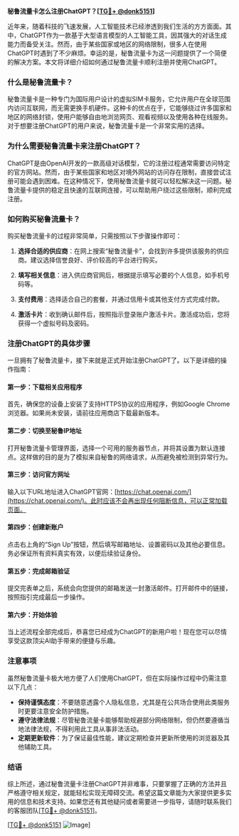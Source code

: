 **秘鲁流量卡怎么注册ChatGPT？[[TG💪+ @donk5151](https://t.me/s/donk5151)]**

近年来，随着科技的飞速发展，人工智能技术已经渗透到我们生活的方方面面。其中，ChatGPT作为一款基于大型语言模型的人工智能工具，因其强大的对话生成能力而备受关注。然而，由于某些国家或地区的网络限制，很多人在使用ChatGPT时遇到了不少麻烦。幸运的是，秘鲁流量卡为这一问题提供了一个简便的解决方案。本文将详细介绍如何通过秘鲁流量卡顺利注册并使用ChatGPT。

### 什么是秘鲁流量卡？

秘鲁流量卡是一种专门为国际用户设计的虚拟SIM卡服务，它允许用户在全球范围内访问互联网，而无需更换手机硬件。这种卡的优点在于，它能够绕过许多国家和地区的网络封锁，使用户能够自由地浏览网页、观看视频以及使用各种在线服务。对于想要注册ChatGPT的用户来说，秘鲁流量卡是一个非常实用的选择。

### 为什么需要秘鲁流量卡来注册ChatGPT？

ChatGPT是由OpenAI开发的一款高级对话模型，它的注册过程通常需要访问特定的官方网站。然而，由于某些国家和地区对境外网站的访问存在限制，直接尝试注册可能会遇到困难。在这种情况下，使用秘鲁流量卡就可以轻松解决这一问题。秘鲁流量卡提供的稳定且快速的互联网连接，可以帮助用户绕过这些限制，顺利完成注册。

### 如何购买秘鲁流量卡？

购买秘鲁流量卡的过程非常简单，只需按照以下步骤操作即可：

1. **选择合适的供应商**：在网上搜索“秘鲁流量卡”，会找到许多提供该服务的供应商。建议选择信誉良好、评价较高的平台进行购买。
   
2. **填写相关信息**：进入供应商官网后，根据提示填写必要的个人信息，如手机号码等。

3. **支付费用**：选择适合自己的套餐，并通过信用卡或其他支付方式完成付款。

4. **激活卡片**：收到确认邮件后，按照指示登录账户激活卡片。激活成功后，您将获得一个虚拟号码及密码。

### 注册ChatGPT的具体步骤

一旦拥有了秘鲁流量卡，接下来就是正式开始注册ChatGPT了。以下是详细的操作指南：

#### 第一步：下载相关应用程序
首先，确保您的设备上安装了支持HTTPS协议的应用程序，例如Google Chrome浏览器。如果尚未安装，请前往应用商店下载最新版本。

#### 第二步：切换至秘鲁IP地址
打开秘鲁流量卡管理界面，选择一个可用的服务器节点，并将其设置为默认连接点。这样做的目的是为了模拟来自秘鲁的网络请求，从而避免被检测到异常行为。

#### 第三步：访问官方网址
输入以下URL地址进入ChatGPT官网：[https://chat.openai.com/](https://chat.openai.com/)。此时应该不会再出现任何阻断信息，可以正常加载页面。

#### 第四步：创建新账户
点击右上角的“Sign Up”按钮，然后填写邮箱地址、设置密码以及其他必要信息。务必保证所有资料真实有效，以便后续验证身份。

#### 第五步：完成邮箱验证
提交完表单之后，系统会向您提供的邮箱发送一封激活邮件。打开邮件中的链接，按照指引完成最后一步操作。

#### 第六步：开始体验
当上述流程全部完成后，恭喜您已经成为ChatGPT的新用户啦！现在您可以尽情享受这款顶尖AI助手带来的便捷与乐趣。

### 注意事项

虽然秘鲁流量卡极大地方便了人们使用ChatGPT，但在实际操作过程中仍需注意以下几点：

- **保持谨慎态度**：不要随意透露个人隐私信息，尤其是在公共场合使用此类服务时更要注意安全防护措施。
- **遵守法律法规**：尽管秘鲁流量卡能够帮助规避部分网络限制，但仍然要遵循当地法律法规，不得利用此工具从事非法活动。
- **定期更新软件**：为了保证最佳性能，建议定期检查并更新所使用的浏览器及其他辅助工具。

### 结语

综上所述，通过秘鲁流量卡注册ChatGPT并非难事，只要掌握了正确的方法并且严格遵守相关规定，就能轻松实现无障碍交流。希望这篇文章能为大家提供更多实用的信息和技术支持。如果您还有其他疑问或者需要进一步指导，请随时联系我们的客服团队[[TG💪+ @donk5151](https://t.me/s/donk5151)]。

[[TG💪+ @donk5151](https://t.me/s/donk5151) ![Image](https://i.postimg.cc/rwNCRYN7/Snipaste-2025-04-30-17-27-05.png)]